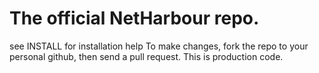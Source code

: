 The official NetHarbour repo.
===

see INSTALL for installation help
To make changes, fork the repo to your personal github, then send a pull request. This is production code.


